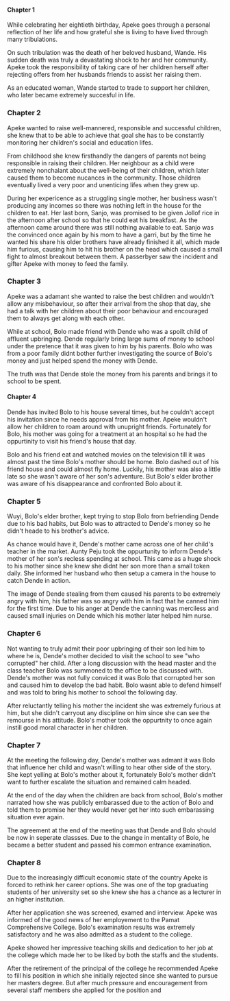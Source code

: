 #### Chapter 1

While celebrating her eightieth birthday, Apeke goes through a personal reflection of her life and how grateful she is living to have lived through many tribulations.

On such tribulation was the death of her beloved husband, Wande. His sudden death was truly a  devastating shock to her and her community. Apeke took the responsibility of taking care of her children herself after rejecting offers from her husbands friends to assist her raising them. 

As an educated woman, Wande started to trade to support her children, who later became extremely succesful in life. 

### Chapter 2
Apeke wanted to raise well-mannered, responsible and successful children, she knew that to be able to achieve that goal she has to be constantly monitoring her children's social and education lifes.

From childhood she knew firsthandly the dangers of parents not being responsible in raising their children. Her neighbour as a child were extremely nonchalant about the well-being of their children, which later caused them to become nucances in the community. Those children eventually lived a very poor and unenticing lifes when they grew up. 

During her expericence as a struggling single mother, her business wasn't producing any incomes so there was nothing left in the house for the children to eat. Her last born, Sanjo, was promised to be given Jollof rice in the afternoon after school so that he could eat his breakfast. As the afternoon came around there was still nothing available to eat. Sanjo was the convinced once again by his mom to have a garri, but by the time he wanted his share his older brothers have already finished it all, which made him furious, causing him to hit his brother on the head which caused a small fight to almost breakout between them. A passerbyer saw the incident and gifter Apeke with money to feed the family. 

### Chapter 3
Apeke was a adamant she wanted to raise the best children and wouldn't allow any misbehaviour, so after their arrival from the shop that day, she had a talk with her children about their poor behaviour and encouraged them to always get along with each other. 

While at school, Bolo made friend with Dende who was a spoilt child of affluent upbringing. Dende regularly bring large sums of money to school under the pretence that it was given to him by his parents. Bolo who was from a poor family didnt bother further investigating the source of Bolo's money and just helped spend the money with Dende.

The truth was that Dende stole the money from his parents and brings it to school to be spent. 

#### Chapter 4
Dende has invited Bolo to his house several times, but he couldn't accept his invitation since he needs approval from his mother. Apeke wouldn't allow her children to roam around with unupright friends. Fortunately for Bolo, his mother was going for a treatment at an hospital so he had the oppurtinity to visit his friend's house that day. 

Bolo and his friend eat and watched movies on the television till it was almost past the time Bolo's mother should be home. Bolo dashed out of his friend house and could almost fly home. Luckily, his mother was also a little late so she wasn't aware of  her son's adventure. But Bolo's elder brother was aware of his disappearance and confronted Bolo about it. 

### Chapter 5
Wuyi, Bolo's elder brother, kept trying to stop Bolo from befriending Dende due to his bad habits, but Bolo was to attracted to Dende's money so he didn't heade to his brother's advice.

As chance would have it, Dende's mother came across one of her child's teacher in the market.  Aunty Peju took the oppurtunity to inform Dende's mother of her son's recless spending at school. This came as a huge shock to his mother since she knew she didnt her son more than a small token daily. She informed her husband who then setup a camera in the house to catch Dende in action. 

The image of Dende stealing from them caused his parents to be extremely angry with him, his father was so angry with him in fact that he canned him for the first time. Due to his anger at Dende the canning was merciless and caused small injuries on Dende which his mother later helped him nurse.

### Chapter 6

Not wanting to truly admit their poor upbringing of their son led him to where he is, Dende's mother decided to visit the school to see "who corrupted" her child. 
After a long discussion with the head master and the class teacher Bolo was summoned to the office to be discussed with. 
Dende's mother was not fully conviced it was Bolo that corrupted her son and caused him to develop the bad habit. Bolo wasnt able to defend himself and was told to bring his mother to school the following day. 

After reluctantly telling his mother the incident she was extremely furious at him, but she didn't carryout any discipline on him since she can see the remourse in his attitude. Bolo's mother took the oppurtnity to once again instill good moral character in her children. 

### Chapter 7
At the meeting the following day, Dende's mother was admant it was Bolo that influence her child and wasn't willing to hear other side of the story. She kept yelling at Bolo's mother about it, fortunately Bolo's mother didn't want to further escalate the situation and remained calm headed. 

At the end of the day when the children are back from school, Bolo's mother narrated how she was publicly embarassed due to the action of Bolo and told them to promise her they would never get her into such embarassing situation ever again. 

The agreement at the end of the meeting was that Dende and Bolo should be now in seperate classses. Due to the change in mentality of Bolo, he became a better student and passed his common entrance examination. 

### Chapter 8
Due to the increasingly difficult economic state of the country Apeke is forced to rethink her career options. She was one of the top graduating students of her university set so she knew she has a chance as a lecturer in an higher institution. 

After her application she was screened, examed and interview. Apeke was informed of the good news of her employement to the Pamat Comprehensive College.
Bolo's examination results was extremely satisfactory and he was also admitted as a  student to the college. 

Apeke showed her impressive teaching skills and dedication to her job at the college which made her to be liked by both the staffs and the students. 

After the retirement of the principal of the college he recommended Apeke to fill his position in which she initially rejected since she wanted to pursue her masters degree. But after much pressure and encouragement from several staff members she applied for the position and    
